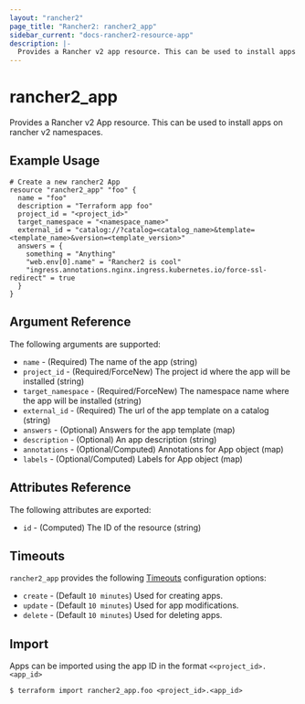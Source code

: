 ```yaml
---
layout: "rancher2"
page_title: "Rancher2: rancher2_app"
sidebar_current: "docs-rancher2-resource-app"
description: |-
  Provides a Rancher v2 app resource. This can be used to install apps on rancher v2 namespaces.
---
```


# rancher2\_app

Provides a Rancher v2 App resource. This can be used to install apps on rancher v2 namespaces.

## Example Usage

```hcl
# Create a new rancher2 App
resource "rancher2_app" "foo" {
  name = "foo"
  description = "Terraform app foo"
  project_id = "<project_id>"
  target_namespace = "<namespace_name>"
  external_id = "catalog://?catalog=<catalog_name>&template=<template_name>&version=<template_version>"
  answers = {
    something = "Anything"
    "web.env[0].name" = "Rancher2 is cool"
    "ingress.annotations.nginx.ingress.kubernetes.io/force-ssl-redirect" = true
  }
}
```

## Argument Reference

The following arguments are supported:

* `name` - (Required) The name of the app (string)
* `project_id` - (Required/ForceNew) The project id where the app will be installed (string)
* `target_namespace` - (Required/ForceNew) The namespace name where the app will be installed (string)
* `external_id` - (Required) The url of the app template on a catalog (string)
* `answers` - (Optional) Answers for the app template (map)
* `description` - (Optional) An app description (string)
* `annotations` - (Optional/Computed) Annotations for App object (map)
* `labels` - (Optional/Computed) Labels for App object (map)

## Attributes Reference

The following attributes are exported:

* `id` - (Computed) The ID of the resource (string)

## Timeouts

`rancher2_app` provides the following
[Timeouts](https://www.terraform.io/docs/configuration/resources.html#operation-timeouts) configuration options:

- `create` - (Default `10 minutes`) Used for creating apps.
- `update` - (Default `10 minutes`) Used for app modifications.
- `delete` - (Default `10 minutes`) Used for deleting apps.

## Import

Apps can be imported using the app ID in the format `<<project_id>.<app_id>`

```
$ terraform import rancher2_app.foo <project_id>.<app_id>
```